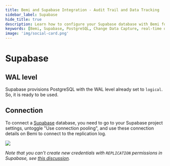 ```yaml
---
title: Bemi and Supabase Integration - Audit Trail and Data Tracking
sidebar_label: Supabase
hide_title: true
description: Learn how to configure your Supabase database with Bemi for real-time data tracking using Change Data Capture (CDC). Includes detailed setup instructions for connections and WAL levels.
keywords: [Bemi, Supabase, PostgreSQL, Change Data Capture, real-time data tracking, audit trail, WAL, logical replication]
image: 'img/social-card.png'
---
```


# Supabase

## WAL level

Supabase provisions PostgreSQL with the WAL level already set to `logical`. So, it is ready to be used.

## Connection

To connect a [Supabase](https://supabase.com/partners/integrations/bemi) database, you need to go to your Supabase project settings, untoggle "Use connection pooling",
and use these connection details on Bemi to connect to the replication log.

![](/img/perm-supabase.png)

*Note that you can't create new credentials with `REPLICATION` permissions in Supabase, see [this discussion](https://github.com/orgs/supabase/discussions/9314).*
